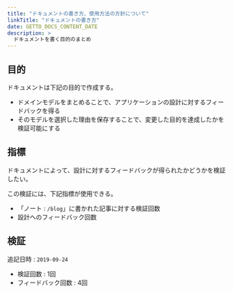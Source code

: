 ```yaml
---
title: "ドキュメントの書き方、使用方法の方針について"
linkTitle: "ドキュメントの書き方"
date: GETTO_DOCS_CONTENT_DATE
description: >
  ドキュメントを書く目的のまとめ
---
```


## 目的

ドキュメントは下記の目的で作成する。

- ドメインモデルをまとめることで、アプリケーションの設計に対するフィードバックを得る
- そのモデルを選択した理由を保存することで、変更した目的を達成したかを検証可能にする


## 指標

ドキュメントによって、設計に対するフィードバックが得られたかどうかを検証したい。

この検証には、下記指標が使用できる。

- 「ノート : `/blog`」に書かれた記事に対する検証回数
- 設計へのフィードバック回数


## 検証

追記日時 : `2019-09-24`

- 検証回数 : 1回
- フィードバック回数 : 4回
